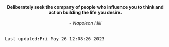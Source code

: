 
<div align="center"><b><span>Deliberately seek the company of people who influence you to think and act on building the life you desire.</span></b><br><br><i> - Napoleon Hill</i></div>
<br><br><kbd>Last updated:Fri May 26 12:08:26 2023</kbd>